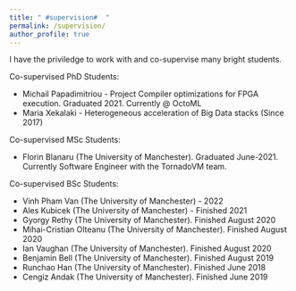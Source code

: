 ```yaml
---
title: " #supervision#  "
permalink: /supervision/
author_profile: true
---
```


I have the priviledge to work with and co-supervise many bright students.

Co-supervised PhD Students:

- Michail Papadimitriou - Project Compiler optimizations for FPGA execution. Graduated 2021. Currently @ OctoML
- Maria Xekalaki - Heterogeneous acceleration of Big Data stacks (Since 2017)

Co-supervised MSc Students:
- Florin Blanaru (The University of Manchester). Graduated June-2021. Currently Software Engineer with the TornadoVM team.

Co-supervised BSc Students:

- Vinh Pham Van (The University of Manchester) - 2022
- Ales Kubicek  (The University of Manchester) - Finished 2021 
- Gyorgy Rethy (The University of Manchester). Finished August 2020 
- Mihai-Cristian Olteanu (The University of Manchester). Finished August 2020 
- Ian Vaughan (The University of Manchester). Finished August 2020 
- Benjamin Bell (The University of Manchester). Finished August 2019 
- Runchao Han (The University of Manchester). Finished June 2018 
- Cengiz Andak (The University of Manchester). Finished June 2019 

